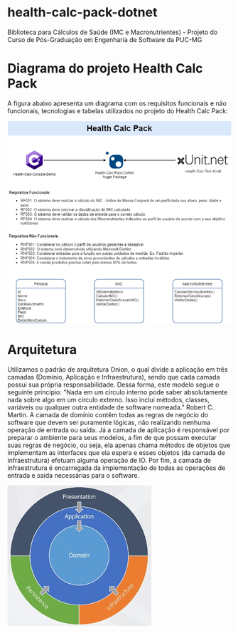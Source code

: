 # health-calc-pack-dotnet
Biblioteca para Cálculos de Saúde (IMC e Macronutrientes) - Projeto do Curso de Pós-Graduação em Engenharia de Software da PUC-MG
# Diagrama do projeto Health Calc Pack
A figura abaixo apresenta um diagrama com os requisitos funcionais e não funcionais, tecnologias e tabelas utilizados no projeto do Health Calc Pack:

<img src = "src\docshealthcalc\calc.png" alt = "healthcalcpack">

# Arquitetura

Utilizamos o padrão de arquitetura Onion, o qual divide a aplicação em três camadas (Domínio, Aplicação e Infraestrutura), sendo que cada camada possui sua própria responsabilidade.
Dessa forma, este modelo segue o seguinte princípio: "Nada em um círculo interno pode saber absolutamente nada sobre algo em um círculo externo. Isso inclui métodos, classes, variáveis ou qualquer outra entidade de software nomeada."  Robert C. Martin.
A camada de domínio contêm todas as regras de negócio do software que devem ser puramente lógicas, não realizando nenhuma operação de entrada ou saída.
Já a camada de aplicação é responsável por preparar o ambiente para seus modelos, a fim de que possam executar suas regras de negócio, ou seja, ela apenas chama métodos de objetos que implementam as interfaces que ela espera e esses objetos (da camada de infraestrutura) efetuam alguma operação de IO.
Por fim, a camada de infraestrutura é encarregada da implementação de todas as operações de entrada e saída necessárias para o software.

<img src = "src\docshealthcalc\onion.jpg" alt = "healthcalcpack">
